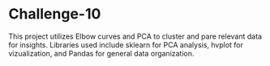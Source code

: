 # Challenge-10

This project utilizes Elbow curves and PCA to cluster and pare relevant data for insights. Libraries used include sklearn for PCA analysis, hvplot for vizualization, and Pandas for general data organization.
